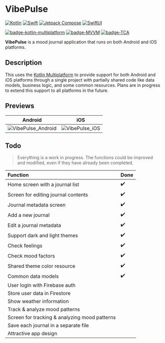 # VibePulse
[![Kotlin](https://img.shields.io/badge/Kotlin--white.svg?logo=kotlin&color=6A5ACD)](http://kotlinlang.org/)
[![Swift](https://img.shields.io/badge/Swift--white.svg?logo=swift&color=EC5E42)](https://developer.apple.com/swift/)
[![Jetpack Compose](https://img.shields.io/static/v1?&message=Jetpack+Compose&color=4285F4&logo=Jetpack+Compose&logoColor=FFFFFF&label=)](https://developer.android.com/jetpack/compose)
[![SwiftUI](https://img.shields.io/badge/SwiftUI-white.svg?logo=swift&color=3a66f5&logoColor=white)](https://developer.apple.com/xcode/swiftui/)


[![badge-kotlin-multiplatform]](https://kotlinlang.org/docs/multiplatform.html)
[![badge-MVVM]](https://en.wikipedia.org/wiki/Model%E2%80%93view%E2%80%93viewmodel)
[![badge-TCA]](https://github.com/pointfreeco/swift-composable-architecture)

**VibePulse** is a mood journal application that runs on both Android and iOS platforms.

## Description
This uses the [Kotlin Multiplatform](https://kotlinlang.org/docs/multiplatform.html) to provide support for both Android and iOS platforms through a single project with partially shared code like data models, business logic, and some common resources. Plans are in progress to extend this support to all platforms in the future.

## Previews

| Android    | iOS |
| ----------- | ----------- |
| ![VibePulse_Android](https://github.com/ReidSync/VibePulse/assets/9741432/14d5bab6-069a-4fbb-af8b-9787bcc971d1) | ![VibePulse_iOS](https://github.com/ReidSync/VibePulse/assets/9741432/f4a780aa-cf47-4766-b255-a12e59dd4629) |




## Todo
> Everything is a work in progress. The functions could be improved and modified, even if they have already been completed.

Function | Done
:------------ | :-------------
Home screen with a journal list | :heavy_check_mark:
Screen for editing journal contents | :heavy_check_mark:
Journal metadata screen | :heavy_check_mark:
Add a new journal | :heavy_check_mark:
Edit a journal metadata | :heavy_check_mark:
Support dark and light themes | :heavy_check_mark:
Check feelings | :heavy_check_mark:
Check mood factors | :heavy_check_mark:
Shared theme color resource | :heavy_check_mark:
Common data models | :heavy_check_mark:
User login with Firebase auth | 
Store user data in Firestore |
Show weather information |
Track & analyze mood patterns | 
Screen for tracking & analyzing mood patterns |
Save each journal in a separate file |
Attractive app design |



<!-- Badges -->
[badge-kotlin-multiplatform]: https://img.shields.io/badge/Shared-Kotlin%20Multiplatform-6A5ACD.svg?style=flat
[badge-TCA]: https://img.shields.io/badge/iOS-The%20Composable%20Architecture-3B7097.svg?style=flat
[badge-MVVM]: https://img.shields.io/badge/Android-MVVM-C56C86.svg?style=flat
